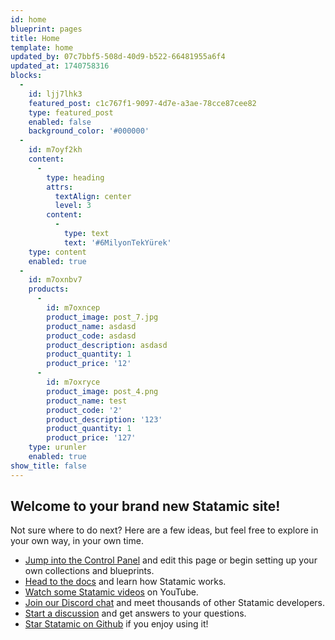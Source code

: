 ```yaml
---
id: home
blueprint: pages
title: Home
template: home
updated_by: 07c7bbf5-508d-40d9-b522-66481955a6f4
updated_at: 1740758316
blocks:
  -
    id: ljj7lhk3
    featured_post: c1c767f1-9097-4d7e-a3ae-78cce87cee82
    type: featured_post
    enabled: false
    background_color: '#000000'
  -
    id: m7oyf2kh
    content:
      -
        type: heading
        attrs:
          textAlign: center
          level: 3
        content:
          -
            type: text
            text: '#6MilyonTekYürek'
    type: content
    enabled: true
  -
    id: m7oxnbv7
    products:
      -
        id: m7oxncep
        product_image: post_7.jpg
        product_name: asdasd
        product_code: asdasd
        product_description: asdasd
        product_quantity: 1
        product_price: '12'
      -
        id: m7oxryce
        product_image: post_4.png
        product_name: test
        product_code: '2'
        product_description: '123'
        product_quantity: 1
        product_price: '127'
    type: urunler
    enabled: true
show_title: false
---
```

## Welcome to your brand new Statamic site!

Not sure where to do next? Here are a few ideas, but feel free to explore in your own way, in your own time.

- [Jump into the Control Panel](/cp) and edit this page or begin setting up your own collections and blueprints.
- [Head to the docs](https://statamic.dev) and learn how Statamic works.
- [Watch some Statamic videos](https://youtube.com/statamic) on YouTube.
- [Join our Discord chat](https://statamic.com/discord) and meet thousands of other Statamic developers.
- [Start a discussion](https://github.com/statamic/cms/discussions) and get answers to your questions.
- [Star Statamic on Github](https://github.com/statamic/cms) if you enjoy using it!
